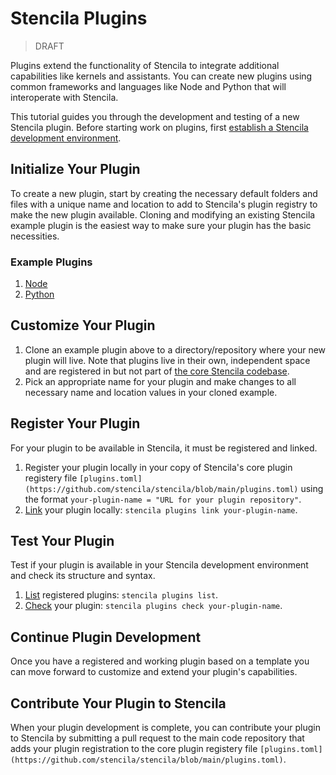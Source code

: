 # Stencila Plugins

> DRAFT

Plugins extend the functionality of Stencila to integrate additional capabilities like kernels and assistants. You can create new plugins using common frameworks and languages like Node and Python that will interoperate with Stencila.

This tutorial guides you through the development and testing of a new Stencila plugin. Before starting work on plugins, first [establish a Stencila development environment](https://github.com/stencila/stencila/blob/main/docs/tutorials/development-environments/tutorial.md).

## Initialize Your Plugin

To create a new plugin, start by creating the necessary default folders and files with a unique name and location to add to Stencila's plugin registry to make the new plugin available. Cloning and modifying an existing Stencila example plugin is the easiest way to make sure your plugin has the basic necessities.

### Example Plugins

1. [Node](https://github.com/stencila/plugin-node-template)
1. [Python](https://github.com/stencila/plugin-python-template)

## Customize Your Plugin

1. Clone an example plugin above to a directory/repository where your new plugin will live. Note that plugins live in their own, independent space and are registered in but not part of [the core Stencila codebase](https://github.com/stencila/stencila).
1. Pick an appropriate name for your plugin and make changes to all necessary name and location values in your cloned example.

## Register Your Plugin

For your plugin to be available in Stencila, it must be registered and linked.

1. Register your plugin locally in your copy of Stencila's core plugin registery file `[plugins.toml](https://github.com/stencila/stencila/blob/main/plugins.toml)` using the format `your-plugin-name = "URL for your plugin repository"`.
1. [Link](https://github.com/stencila/stencila/blob/main/docs/reference/cli.md#stencila-plugins-link) your plugin locally: `stencila plugins link your-plugin-name`.

## Test Your Plugin

Test if your plugin is available in your Stencila development environment and check its structure and syntax.

1. [List](https://github.com/stencila/stencila/blob/main/docs/reference/cli.md#stencila-plugins-list) registered plugins: `stencila plugins list`.
1. [Check](https://github.com/stencila/stencila/blob/main/docs/reference/cli.md#stencila-plugins-list) your plugin: `stencila plugins check your-plugin-name`.

## Continue Plugin Development

Once you have a registered and working plugin based on a template you can move forward to customize and extend your plugin's capabilities.

## Contribute Your Plugin to Stencila

When your plugin development is complete, you can contribute your plugin to Stencila by submitting a pull request to the main code repository that adds your plugin registration to the core plugin registery file `[plugins.toml](https://github.com/stencila/stencila/blob/main/plugins.toml)`.
